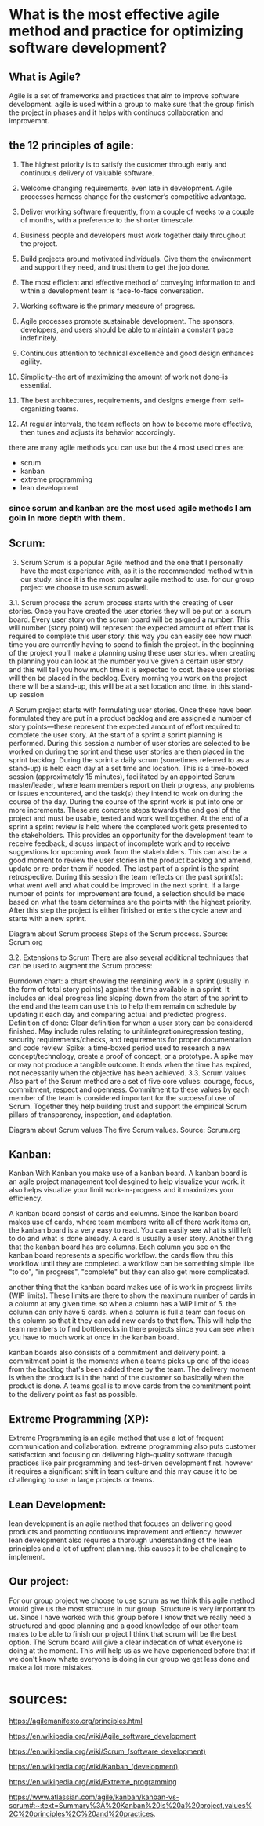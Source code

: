 # What is the most effective agile method and practice for optimizing software development?


## What is Agile?
Agile is a set of frameworks and practices that aim to improve software development. agile is used within a group to make sure that the group finish the project in phases and it helps with continuos collaboration and improvemnt.

## the 12 principles of agile:

1. The highest priority is to satisfy the customer through early and continuous delivery of valuable software.

2. Welcome changing requirements, even late in development. Agile processes harness change for the customer’s competitive advantage.

3. Deliver working software frequently, from a couple of weeks to a couple of months, with a preference to the shorter timescale.

4. Business people and developers must work together daily throughout the project.

5. Build projects around motivated individuals. Give them the environment and support they need, and trust them to get the job done.

6. The most efficient and effective method of conveying information to and within a development team is face-to-face conversation.

7. Working software is the primary measure of progress.

8. Agile processes promote sustainable development. The sponsors, developers, and users should be able to maintain a constant pace indefinitely.

9. Continuous attention to technical excellence and good design enhances agility.

10. Simplicity–the art of maximizing the amount of work not done–is essential.

11. The best architectures, requirements, and designs emerge from self-organizing teams.

12. At regular intervals, the team reflects on how to become more effective, then tunes and adjusts its behavior accordingly.

there are many agile methods you can use but the 4 most used ones are:
- scrum
- kanban
- extreme programming
- lean development

### since scrum and kanban are the most used agile methods I am goin in more depth with them.

## Scrum:
3. Scrum
Scrum is a popular Agile method and the one that I personally have the most experience with, as it is the recommended method within our study. since it is the most popular agile method to use. for our group project we choose to use scrum aswell.

3.1. Scrum process
the scrum process starts with the creating of user stories. Once you have created the user stories they will be put on a scrum board. Every user story on the scrum board will be asigned a number. This will number (story point) will represent the expected amount of effert that is required to complete this user story. this way you can easily see how much time you are currently having to spend to finish the project. in the beginning of the project you'll make a planning using these user stories. when creating th planning you can look at the number you've given a certain user story and this will tell you how much time it is expected to cost. these user stories will then be placed in the backlog. Every morning you work on the project there will be a stand-up, this will be at a set location and time. in this stand-up session 

A Scrum project starts with formulating user stories. Once these have been formulated they are put in a product backlog and are assigned a number of story points—these represent the expected amount of effort required to complete the user story. At the start of a sprint a sprint planning is performed. During this session a number of user stories are selected to be worked on during the sprint and these user stories are then placed in the sprint backlog. During the sprint a daily scrum (sometimes referred to as a stand-up) is held each day at a set time and location. This is a time-boxed session (approximately 15 minutes), facilitated by an appointed Scrum master/leader, where team members report on their progress, any problems or issues encountered, and the task(s) they intend to work on during the course of the day. During the course of the sprint work is put into one or more increments. These are concrete steps towards the end goal of the project and must be usable, tested and work well together. At the end of a sprint a sprint review is held where the completed work gets presented to the stakeholders. This provides an opportunity for the development team to receive feedback, discuss impact of incomplete work and to receive suggestions for upcoming work from the stakeholders. This can also be a good moment to review the user stories in the product backlog and amend, update or re-order them if needed. The last part of a sprint is the sprint retrospective. During this session the team reflects on the past sprint(s): what went well and what could be improved in the next sprint. If a large number of points for improvement are found, a selection should be made based on what the team determines are the points with the highest priority. After this step the project is either finished or enters the cycle anew and starts with a new sprint.

Diagram about Scrum process
Steps of the Scrum process. Source: Scrum.org

3.2. Extensions to Scrum
There are also several additional techniques that can be used to augment the Scrum process:

Burndown chart: a chart showing the remaining work in a sprint (usually in the form of total story points) against the time available in a sprint. It includes an ideal progress line sloping down from the start of the sprint to the end and the team can use this to help them remain on schedule by updating it each day and comparing actual and predicted progress.
Definition of done: Clear definition for when a user story can be considered finished. May include rules relating to unit/integration/regression testing, security requirements/checks, and requirements for proper documentation and code review.
Spike: a time-boxed period used to research a new concept/technology, create a proof of concept, or a prototype. A spike may or may not produce a tangible outcome. It ends when the time has expired, not necessarily when the objective has been achieved.
3.3. Scrum values
Also part of the Scrum method are a set of five core values: courage, focus, commitment, respect and openness. Commitment to these values by each member of the team is considered important for the successful use of Scrum. Together they help building trust and support the empirical Scrum pillars of transparency, inspection, and adaptation.

Diagram about Scrum values
The five Scrum values. Source: Scrum.org

## Kanban:
Kanban 
With Kanban you make use of a kanban board. A kanban board is an agile project management tool desgined to help visualize your work. it also helps visualize your limit work-in-progress and it maximizes your efficiency. 


A kanban board consist of cards and columns. Since the kanban board makes use of cards, where team members write all of there work items on, the kanban board is a very easy to read. You can easily see what is still left to do and what is done already. A card is usually a user story. Another thing that the kanban board has are columns. Each column you see on the kanban board represents a specific workflow. the cards flow thru this workflow until they are completed. a workflow can be something simple like "to do", "in progress", "complete" but they can also get more complicated. 

another thing that the kanban board makes use of is work in progress limits (WIP limits). These limits are there to show the maximum number of cards in a column at any given time. so when a column has a WIP limit of 5. the column can only have 5 cards. when a column is full a team can focus on this column so that it they can add new cards to that flow. This will help the team members to find bottlenecks in there projects since you can see when you have to much work at once in the kanban board.

kanban boards also consists of a commitment and delivery point. a commitment point is the  moments when a teams picks up one of the ideas from the backlog that's been added there by the team. The delivery moment is when the product is in the hand of the customer so basically when the product is done. A teams goal is to move cards from the commitment point to the delivery point as fast as possible. 


## Extreme Programming (XP):
Extreme Programming is an agile method that use a lot of frequent communication and collaboration. extreme programming also puts customer satisfaction and focusing on delivering high-quality software through practices like pair programming and test-driven development first. however it requires a significant shift in team culture and this may cause it to be challenging to use in large projects or teams.

## Lean Development:
lean development is an agile method that focuses on delivering good products and promoting contiuouns improvement and effiency. however lean development also requires a thorough understanding of the lean principles and a lot of upfront planning. this causes it to be challenging to implement.

## Our project:
For our group project we choose to use scrum as we think this agile method would give us the most structure in our group. Structure is very important to us. Since I have worked with this group before I know that we really need a structured and good planning and a good knowledge of our other team mates to be able to finish our project I think that scrum will be the best option. The Scrum board will give a clear indecation of what everyone is doing at the moment. This will help us as we have experienced before that if we don't know whate everyone is doing in our group we get less done and make a lot more mistakes.


# sources:
https://agilemanifesto.org/principles.html 

https://en.wikipedia.org/wiki/Agile_software_development

https://en.wikipedia.org/wiki/Scrum_(software_development)

https://en.wikipedia.org/wiki/Kanban_(development)

https://en.wikipedia.org/wiki/Extreme_programming

https://www.atlassian.com/agile/kanban/kanban-vs-scrum#:~:text=Summary%3A%20Kanban%20is%20a%20project,values%2C%20principles%2C%20and%20practices.
